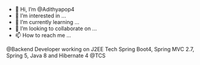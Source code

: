 - 👋 Hi, I’m @Adithyapop4
- 👀 I’m interested in ...
- 🌱 I’m currently learning ...
- 💞️ I’m looking to collaborate on ...
- 📫 How to reach me ...

<!---
Adithyapop4/Adithyapop4 is a ✨ special ✨ repository because its `README.md` (this file) appears on your GitHub profile.
You can click the Preview link to take a look at your changes.
--->
@Backend Developer working on J2EE Tech Spring Boot4, Spring MVC 2.7, Spring 5, Java 8 and Hibernate 4 
@TCS

